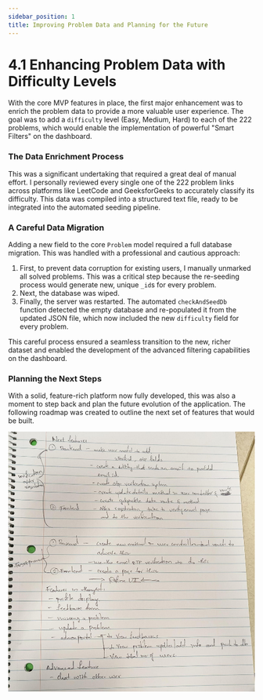 ```yaml
---
sidebar_position: 1
title: Improving Problem Data and Planning for the Future
---
```


# 4.1 Enhancing Problem Data with Difficulty Levels

With the core MVP features in place, the first major enhancement was to enrich the problem data to provide a more valuable user experience. The goal was to add a `difficulty` level (Easy, Medium, Hard) to each of the 222 problems, which would enable the implementation of powerful "Smart Filters" on the dashboard.

### The Data Enrichment Process

This was a significant undertaking that required a great deal of manual effort. I personally reviewed every single one of the 222 problem links across platforms like LeetCode and GeeksforGeeks to accurately classify its difficulty. This data was compiled into a structured text file, ready to be integrated into the automated seeding pipeline.

### A Careful Data Migration

Adding a new field to the core `Problem` model required a full database migration. This was handled with a professional and cautious approach:
1.  First, to prevent data corruption for existing users, I manually unmarked all solved problems. This was a critical step because the re-seeding process would generate new, unique `_id`s for every problem.
2.  Next, the database was wiped.
3.  Finally, the server was restarted. The automated `checkAndSeedDb` function detected the empty database and re-populated it from the updated JSON file, which now included the new `difficulty` field for every problem.

This careful process ensured a seamless transition to the new, richer dataset and enabled the development of the advanced filtering capabilities on the dashboard.

### Planning the Next Steps

With a solid, feature-rich platform now fully developed, this was also a moment to step back and plan the future evolution of the application. The following roadmap was created to outline the next set of features that would be built.

![Future Feature Roadmap](./img/roadmap-image.png)